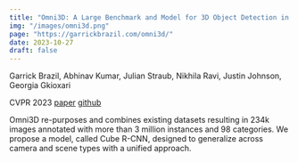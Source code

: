 ```yaml
---
title: "Omni3D: A Large Benchmark and Model for 3D Object Detection in the Wild"
img: "/images/omni3d.png"
page: "https://garrickbrazil.com/omni3d/"
date: 2023-10-27
draft: false
---
```

Garrick Brazil, Abhinav Kumar, Julian Straub, Nikhila Ravi, Justin Johnson, Georgia Gkioxari

CVPR 2023
[paper](http://openaccess.thecvf.com/content/CVPR2023/papers/Brazil_Omni3D_A_Large_Benchmark_and_Model_for_3D_Object_Detection_CVPR_2023_paper.pdf)
[github](https://github.com/facebookresearch/omni3d)

Omni3D re-purposes and combines existing datasets resulting in 234k images annotated with more than 3 million instances and 98 categories.
We propose a model, called Cube R-CNN, designed to generalize across camera and scene types with a unified approach.
